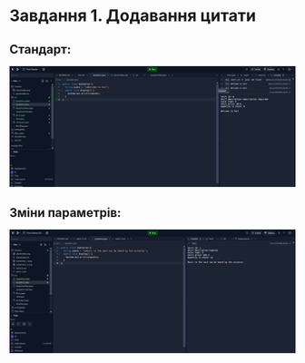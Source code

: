 # Завдання 1. Додавання цитати

## Стандарт:
![alt-///](https://github.com/ppc-ntu-khpi/starter-0Sannya0/blob/main/Solution/Screenshot_1.png?raw=true)
## Зміни параметрів:
![alt-//](https://github.com/ppc-ntu-khpi/starter-0Sannya0/blob/main/Solution/Screenshot_3.png?raw=true)